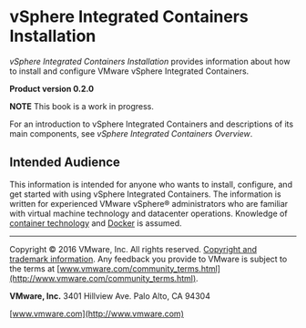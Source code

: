 # vSphere Integrated Containers Installation

*vSphere Integrated Containers Installation* provides information about how to install and configure VMware vSphere Integrated Containers.

**Product version 0.2.0**

**NOTE**  This book is a work in progress.

For an introduction to vSphere Integrated Containers and descriptions of its main components, see *vSphere Integrated Containers Overview*.

## Intended Audience

This information is intended for anyone who wants to install, configure, and get started with using vSphere Integrated Containers. The information is written for experienced VMware vSphere&reg; administrators who are familiar with virtual machine technology and datacenter operations. Knowledge of [container technology](https://en.wikipedia.org/wiki/Operating-system-level_virtualization) and [Docker](https://docs.docker.com/) is assumed.

----------

Copyright &copy; 2016 VMware, Inc. All rights reserved. [Copyright and trademark information](http://pubs.vmware.com/copyright-trademark.html). Any feedback you provide to VMware is subject to the terms at [www.vmware.com/community_terms.html](http://www.vmware.com/community_terms.html).

**VMware, Inc.**
3401 Hillview Ave.
Palo Alto, CA 94304

[www.vmware.com](http://www.vmware.com)
